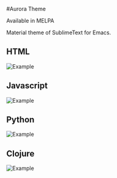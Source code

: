 #Aurora Theme

Available in MELPA

Material theme of SublimeText for Emacs.

## HTML 

![Example](https://raw.githubusercontent.com/xzerocode/aurora-theme/master/screenshots/screenshot-html.png)

## Javascript

![Example](https://raw.githubusercontent.com/xzerocode/aurora-theme/master/screenshots/screenshot-javascript.png)

## Python

![Example](https://raw.githubusercontent.com/xzerocode/aurora-theme/master/screenshots/screenshot-python.png)

## Clojure

![Example](https://raw.githubusercontent.com/xzerocode/aurora-theme/master/screenshots/screenshot-clojure.png)
